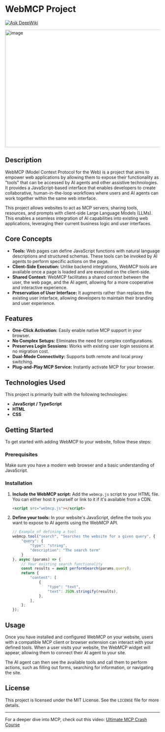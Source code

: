 # WebMCP Project


[![Ask DeepWiki](https://deepwiki.com/badge.svg)](https://deepwiki.com/Chukwuebuka-2003/web_mcp)

<img width="679" height="382" alt="image" src="https://github.com/user-attachments/assets/6a050161-e5eb-40b7-acf3-eeee4533d37a" />

## Description

WebMCP (Model Context Protocol for the Web) is a project that aims to empower web applications by allowing them to expose their functionality as "tools" that can be accessed by AI agents and other assistive technologies. It provides a JavaScript-based interface that enables developers to create collaborative, human-in-the-loop workflows where users and AI agents can work together within the same web interface.

This project allows websites to act as MCP servers, sharing tools, resources, and prompts with client-side Large Language Models (LLMs). This enables a seamless integration of AI capabilities into existing web applications, leveraging their current business logic and user interfaces.

## Core Concepts

  * **Tools:** Web pages can define JavaScript functions with natural language descriptions and structured schemas. These tools can be invoked by AI agents to perform specific actions on the page.
  * **Client-Side Execution:** Unlike backend integrations, WebMCP tools are available once a page is loaded and are executed on the client-side.
  * **Shared Context:** WebMCP facilitates a shared context between the user, the web page, and the AI agent, allowing for a more cooperative and interactive experience.
  * **Preservation of User Interface:** It augments rather than replaces the existing user interface, allowing developers to maintain their branding and user experience.

## Features

  * **One-Click Activation:** Easily enable native MCP support in your browser.
  * **No Complex Setups:** Eliminates the need for complex configurations.
  * **Preserves Login Sessions:** Works with existing user login sessions at no migration cost.
  * **Dual-Mode Connectivity:** Supports both remote and local proxy switching.
  * **Plug-and-Play MCP Service:** Instantly activate MCP for your browser.

## Technologies Used

This project is primarily built with the following technologies:

  * **JavaScript / TypeScript**
  * **HTML**
  * **CSS**

## Getting Started

To get started with adding WebMCP to your website, follow these steps:

### Prerequisites

Make sure you have a modern web browser and a basic understanding of JavaScript.

### Installation

1.  **Include the WebMCP script:** Add the `webmcp.js` script to your HTML file. You can either host it yourself or link to it if it's available from a CDN.

    ```html
    <script src="webmcp.js"></script>
    ```

2.  **Define your tools:** In your website's JavaScript, define the tools you want to expose to AI agents using the WebMCP API.

    ```javascript
    // Example of defining a tool
    webmcp.tool("search", "Searches the website for a given query", {
        "query": {
            "type": "string",
            "description": "The search term"
        }
    }, async (params) => {
        // Your existing search functionality
        const results = await performSearch(params.query);
        return {
            "content": [
                {
                    "type": "text",
                    "text": JSON.stringify(results),
                },
            ],
        };
    });
    ```

## Usage

Once you have installed and configured WebMCP on your website, users with a compatible MCP client or browser extension can interact with your defined tools. When a user visits your website, the WebMCP widget will appear, allowing them to connect their AI agent to your site.

The AI agent can then see the available tools and call them to perform actions, such as filling out forms, searching for information, or navigating the site.

## License

This project is licensed under the MIT License. See the `LICENSE` file for more details.

-----

For a deeper dive into MCP, check out this video: [Ultimate MCP Crash Course](https://www.youtube.com/watch?v=ZoZxQwp1PiM)